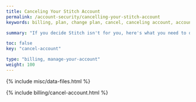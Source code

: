 ```yaml
---
title: Canceling Your Stitch Account
permalink: /account-security/cancelling-your-stitch-account
keywords: billing, plan, change plan, cancel, canceling account, account

summary: "If you decide Stitch isn't for you, here's what you need to do to cancel your account."

toc: false
key: "cancel-account"

type: "billing, manage-your-account"
weight: 100
---
```

{% include misc/data-files.html %}

{% include billing/cancel-account.html %}